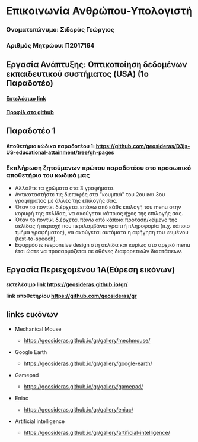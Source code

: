 # Επικοινωνία Ανθρώπου-Υπολογιστή

### Ονοματεπώνυμο: Σιδεράς Γεώργιος
### Αριθμός Μητρώου: Π2017164

## Εργασία Ανάπτυξης: Οπτικοποίηση δεδομένων εκπαιδευτικού συστήματος (USA) (1o Παραδοτέο)
#### [Εκτελέσιμο link]( https://geosideras.github.io/D3js-US-educational-attainment/ '[Εκτελέσιμο link')
#### [Προφίλ στο github]( https://github.com/geosideras 'Προφίλ στο github')
## Παραδοτέο 1
#### Αποθετήριο κώδικα παραδοτέου 1:  https://github.com/geosideras/D3js-US-educational-attainment/tree/gh-pages
### Εκπλήρωση ζητούμενων πρώτου παραδοτέου στο προσωπικό αποθετήριο του κωδικά μας
  * Αλλάξτε τα χρώματα στα 3 γραφήματα.
  * Αντικαταστήστε τις διεπαφές στα "κουμπιά" του 2ου και 3ου γραφήματος με άλλες της επιλογής σας.
  * Όταν το ποντίκι διέρχεται επάνω από κάθε επιλογή του menu στην κορυφή της σελίδας, να ακούγεται κάποιος ήχος της επιλογής σας.
  * Όταν το ποντίκι διέρχεται πάνω από κάποια πρόταση/κείμενο της σελίδας ή περιοχή που περιλαμβάνει γραπτή πληροφορία (π.χ. κάποιο τμήμα   γραφήματος), να ακούγεται αυτόματα η αφήγηση του κειμένου (text-to-speech).
  * Εφαρμόστε responsive design στη σελίδα και κυρίως στο αρχικό menu έτσι ώστε να προσαρμόζεται σε οθόνες διαφορετικών διαστάσεων.


## Εργασία Περιεχομένου 1Α(Εύρεση εικόνων)

**εκτελέσιμο link https://geosideras.github.io/gr/**

**link αποθετηρίου https://github.com/geosideras/gr**


## links εικόνων

* Mechanical Mouse

  * https://geosideras.github.io/gr/gallery/mechmouse/

* Google Earth

  * https://geosideras.github.io/gr/gallery/google-earth/

* Gamepad

  * https://geosideras.github.io/gr/gallery/gamepad/

* Eniac

  * https://geosideras.github.io/gr/gallery/eniac/

* Artificial intelligence

  * https://geosideras.github.io/gr/gallery/artificial-intelligence/
